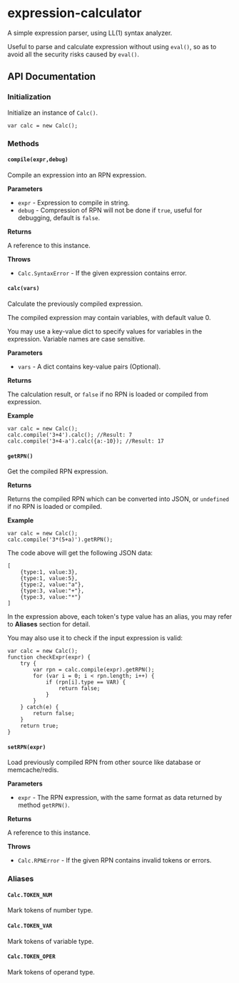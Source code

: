 expression-calculator
=====================

A simple expression parser, using LL(1) syntax analyzer.

Useful to parse and calculate expression without using `eval()`, so as to avoid all the security risks caused by `eval()`.

API Documentation
-----------------

### Initialization

Initialize an instance of `Calc()`.

	var calc = new Calc();
	
### Methods

#### `compile(expr,debug)`

Compile an expression into an RPN expression.

**Parameters**

* `expr` - Expression to compile in string.
* `debug` - Compression of RPN will not be done if `true`, useful for debugging, default is `false`.

**Returns**

A reference to this instance.

**Throws**

* `Calc.SyntaxError` - If the given expression contains error.

	
#### `calc(vars)`
	
Calculate the previously compiled expression.

The compiled expression may contain variables, with default value 0.

You may use a key-value dict to specify values for variables in the expression. Variable names are case sensitive.

**Parameters**

* `vars` - A dict contains key-value pairs (Optional).

**Returns**

The calculation result, or `false` if no RPN is loaded or compiled from expression.

**Example**

	var calc = new Calc();
	calc.compile('3+4').calc(); //Result: 7
	calc.compile('3+4-a').calc({a:-10}); //Result: 17


#### `getRPN()`

Get the compiled RPN expression.

**Returns**

Returns the compiled RPN which can be converted into JSON, or `undefined` if no RPN is loaded or compiled.

**Example**

	var calc = new Calc();
	calc.compile('3*(5+a)').getRPN();

The code above will get the following JSON data:

	[
		{type:1, value:3},
		{type:1, value:5},
		{type:2, value:"a"},
		{type:3, value:"+"},
		{type:3, value:"*"}
	]
	
In the expression above, each token's type value has an alias, you may refer to **Aliases** section for detail.

You may also use it to check if the input expression is valid:

	var calc = new Calc();
	function checkExpr(expr) {
		try {
			var rpn = calc.compile(expr).getRPN();
			for (var i = 0; i < rpn.length; i++) {
				if (rpn[i].type == VAR) {
					return false;
				}
			}
		} catch(e) {
			return false;
		}
		return true;
	}


#### `setRPN(expr)`

Load previously compiled RPN from other source like database or memcache/redis.

**Parameters**

* `expr` - The RPN expression, with the same format as data returned by method `getRPN()`.

**Returns**

A reference to this instance.

**Throws**

* `Calc.RPNError` - If the given RPN contains invalid tokens or errors.


### Aliases

#### `Calc.TOKEN_NUM`

Mark tokens of number type.

#### `Calc.TOKEN_VAR`

Mark tokens of variable type.

#### `Calc.TOKEN_OPER`

Mark tokens of operand type.

